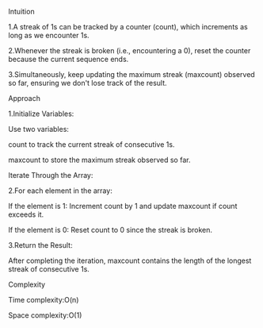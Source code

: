 Intuition

1.A streak of 1s can be tracked by a counter (count), which increments as long as we encounter 1s.

2.Whenever the streak is broken (i.e., encountering a 0), reset the counter because the current sequence ends.

3.Simultaneously, keep updating the maximum streak (maxcount) observed so far, ensuring we don't lose track of the result.

Approach

1.Initialize Variables:

Use two variables:

count to track the current streak of consecutive 1s.

maxcount to store the maximum streak observed so far.

Iterate Through the Array:

2.For each element in the array:

If the element is 1: Increment count by 1 and update maxcount if count exceeds it.

If the element is 0: Reset count to 0 since the streak is broken.

3.Return the Result:

After completing the iteration, maxcount contains the length of the longest streak of consecutive 1s.

Complexity

Time complexity:O(n)

Space complexity:O(1)
